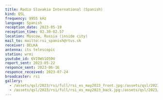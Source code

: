 ```yaml
---
title: Radio Slovakia International (Spanish)
kind: QSL
frequency: 9955 kHz
language: Spanish
reception_date: 2023-05-19
reception_time: 02.30-02.57
location: Moscow, Russia (inside city)
mail_to: mailto:rsi_spanish@rtvs.sk
receiver: BELKA
antenna: its telescopic
station: wrmi
youtube_id: 6VI0WV1O59U
report_sent: 2023-05-22
responce_sent: 2023-06-16
responce_received: 2023-07-24
broadcaster: rsi
gallery:
  - /assets/qsl/2023/rsi/full/rsi_es_may2023_front.jpg:/assets/qsl/2023/rsi/small/rsi_es_may2023_front.jpg
  - /assets/qsl/2023/rsi/full/rsi_es_may2023_back.jpg:/assets/qsl/2023/rsi/small/rsi_es_may2023_back.jpg
---
```

